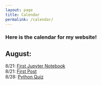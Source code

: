 ```yaml
---
layout: page
title: Calendar
permalink: /calendar/
---
```


### Here is the calendar for my website!

## August:

8/21: [First Jupyter Notebook](https://raisinbran25.github.io/csp2/2022/08/21/jupyter-notebook.html)  
8/21: [First Post](https://raisinbran25.github.io/csp2/2022/08/21/first-post.html)  
8/28: [Python Quiz](https://raisinbran25.github.io/csp2/2022/08/28/quiz.html)  
